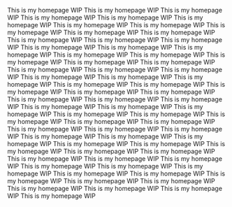 This is my homepage WIP
This is my homepage WIP
This is my homepage WIP
This is my homepage WIP
This is my homepage WIP
This is my homepage WIP
This is my homepage WIP
This is my homepage WIP
This is my homepage WIP
This is my homepage WIP
This is my homepage WIP
This is my homepage WIP
This is my homepage WIP
This is my homepage WIP
This is my homepage WIP
This is my homepage WIP
This is my homepage WIP
This is my homepage WIP
This is my homepage WIP
This is my homepage WIP
This is my homepage WIP
This is my homepage WIP
This is my homepage WIP
This is my homepage WIP
This is my homepage WIP
This is my homepage WIP
This is my homepage WIP
This is my homepage WIP
This is my homepage WIP
This is my homepage WIP
This is my homepage WIP
This is my homepage WIP
This is my homepage WIP
This is my homepage WIP
This is my homepage WIP
This is my homepage WIP
This is my homepage WIP
This is my homepage WIP
This is my homepage WIP
This is my homepage WIP
This is my homepage WIP
This is my homepage WIP
This is my homepage WIP
This is my homepage WIP
This is my homepage WIP
This is my homepage WIP
This is my homepage WIP
This is my homepage WIP
This is my homepage WIP
This is my homepage WIP
This is my homepage WIP
This is my homepage WIP
This is my homepage WIP
This is my homepage WIP
This is my homepage WIP
This is my homepage WIP
This is my homepage WIP
This is my homepage WIP
This is my homepage WIP
This is my homepage WIP
This is my homepage WIP
This is my homepage WIP
This is my homepage WIP
This is my homepage WIP
This is my homepage WIP
This is my homepage WIP
This is my homepage WIP
This is my homepage WIP
This is my homepage WIP
This is my homepage WIP
